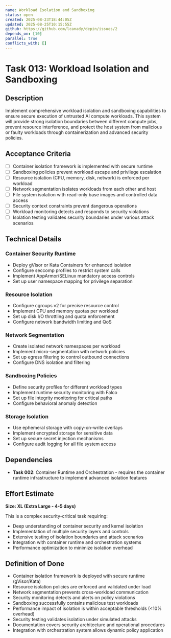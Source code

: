 ```yaml
---
name: Workload Isolation and Sandboxing
status: open
created: 2025-08-23T18:44:05Z
updated: 2025-08-25T10:15:55Z
github: https://github.com/lcanady/depin/issues/2
depends_on: [10]
parallel: true
conflicts_with: []
---
```


# Task 013: Workload Isolation and Sandboxing

## Description

Implement comprehensive workload isolation and sandboxing capabilities to ensure secure execution of untrusted AI compute workloads. This system will provide strong isolation boundaries between different compute jobs, prevent resource interference, and protect the host system from malicious or faulty workloads through containerization and advanced security policies.

## Acceptance Criteria

- [ ] Container isolation framework is implemented with secure runtime
- [ ] Sandboxing policies prevent workload escape and privilege escalation
- [ ] Resource isolation (CPU, memory, disk, network) is enforced per workload
- [ ] Network segmentation isolates workloads from each other and host
- [ ] File system isolation with read-only base images and controlled data access
- [ ] Security context constraints prevent dangerous operations
- [ ] Workload monitoring detects and responds to security violations
- [ ] Isolation testing validates security boundaries under various attack scenarios

## Technical Details

### Container Security Runtime
- Deploy gVisor or Kata Containers for enhanced isolation
- Configure seccomp profiles to restrict system calls
- Implement AppArmor/SELinux mandatory access controls
- Set up user namespace mapping for privilege separation

### Resource Isolation
- Configure cgroups v2 for precise resource control
- Implement CPU and memory quotas per workload
- Set up disk I/O throttling and quota enforcement
- Configure network bandwidth limiting and QoS

### Network Segmentation
- Create isolated network namespaces per workload
- Implement micro-segmentation with network policies
- Set up egress filtering to control outbound connections
- Configure DNS isolation and filtering

### Sandboxing Policies
- Define security profiles for different workload types
- Implement runtime security monitoring with Falco
- Set up file integrity monitoring for critical paths
- Configure behavioral anomaly detection

### Storage Isolation
- Use ephemeral storage with copy-on-write overlays
- Implement encrypted storage for sensitive data
- Set up secure secret injection mechanisms
- Configure audit logging for all file system access

## Dependencies

- **Task 002**: Container Runtime and Orchestration - requires the container runtime infrastructure to implement advanced isolation features

## Effort Estimate

**Size: XL (Extra Large - 4-5 days)**

This is a complex security-critical task requiring:
- Deep understanding of container security and kernel isolation
- Implementation of multiple security layers and controls
- Extensive testing of isolation boundaries and attack scenarios
- Integration with container runtime and orchestration systems
- Performance optimization to minimize isolation overhead

## Definition of Done

- Container isolation framework is deployed with secure runtime (gVisor/Kata)
- Resource isolation policies are enforced and validated under load
- Network segmentation prevents cross-workload communication
- Security monitoring detects and alerts on policy violations
- Sandboxing successfully contains malicious test workloads
- Performance impact of isolation is within acceptable thresholds (<10% overhead)
- Security testing validates isolation under simulated attacks
- Documentation covers security architecture and operational procedures
- Integration with orchestration system allows dynamic policy application
